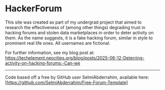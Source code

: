 # HackerForum

This site was created as part of my undergrad project that aimed to research the effectiveness of (among other things) degrading trust in hacking forums and stolen data marketplaces in order to deter activity on them. As the name suggests, it is a fake hacking forum, similar in style to prominent real life ones. All usernames are fictional.

For further information, see my blog post at: https://techelement.neocities.org/blog/posts/2025-06-12-Deterring-activity-on-hacking-forums:-Can-we 

---

Code based off a free  by GitHub user SelmiAbderrahim, available here:
[https://github.com/SelmiAbderrahim/Free-Forum-Template]
